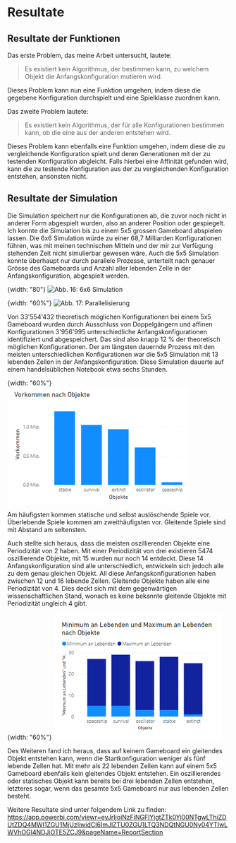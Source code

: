 # Resultate

## Resultate der Funktionen

Das erste Problem, das meine Arbeit untersucht, lautete:

> Es existiert kein Algorithmus, der bestimmen kann, zu welchem Objekt die Anfangskonfiguration mutieren wird.

Dieses Problem kann nun eine Funktion umgehen, indem diese die gegebene Konfiguration durchspielt und eine Spielklasse zuordnen kann.

Das zweite Problem lautete:

> Es existiert kein Algorithmus, der für alle Konfigurationen bestimmen kann, ob die eine aus der anderen entstehen wird.

Dieses Problem kann ebenfalls eine Funktion umgehen, indem diese die zu vergleichende Konfiguration spielt und deren Generationen mit der zu testenden Konfiguration abgleicht. Falls hierbei eine Affinität gefunden wird, kann die zu testende Konfiguration aus der zu vergleichenden Konfiguration entstehen, ansonsten nicht.   

## Resultate der Simulation

Die Simulation speichert nur die Konfigurationen ab, die zuvor noch nicht in anderer Form abgespielt wurden, also an anderer Position oder gespiegelt. Ich konnte die Simulation bis zu einem 5x5 grossen Gameboard abspielen lassen. Die 6x6 Simulation würde zu einer 68,7 Milliarden Konfigurationen führen, was mit meinen technischen Mitteln und der mir zur Verfügung stehenden Zeit nicht simulierbar gewesen wäre. Auch die 5x5 Simulation konnte überhaupt nur durch parallele Prozesse, unterteilt nach genauer Grösse des Gameboards und Anzahl aller lebenden Zelle in der Anfangskonfiguration, abgespielt werden. 

{width: "80"}
![Abb. 16: 6x6 Simulation](6x6_simulation.png)  

{width: "60%"}
![Abb. 17: Parallelisierung](Parallelisierung.png)  

Von 33'554'432 theoretisch möglichen Konfigurationen bei einem 5x5 Gameboard wurden durch Ausschluss von Doppelgängern und affinen Konfigurationen 3'956'995 unterschiedliche Anfangskonfigurationen identifiziert und abgespeichert. Das sind also knapp 12 % der theoretisch möglichen Konfigurationen. Der am längsten dauernde Prozess mit den meisten unterschiedlichen Konfigurationen war die 5x5 Simulation mit 13 lebenden Zellen in der Anfangskonfiguration. Diese Simulation dauerte auf einem handelsüblichen Notebook etwa sechs Stunden. 

{width: "60%"}
![Abb. 16: Säulendiagramm zu Objekten](occurence_of_objects.png)   

Am häufigsten kommen statische und selbst auslöschende Spiele vor. Überlebende Spiele kommen am zweithäufigsten vor. Gleitende Spiele sind mit Abstand am seltensten. 

Auch stellte sich heraus, dass die meisten oszillierenden Objekte eine Periodizität von 2 haben. Mit einer Periodizität von drei existieren 5474 oszillierende Objekte, mit 15 wurden nur noch 14 entdeckt. Diese 14 Anfangskonfiguration sind alle unterschiedlich, entwickeln sich jedoch alle zu dem genau gleichen Objekt. All diese Anfangskonfigurationen haben zwischen 12 und 16 lebende Zellen. 
Gleitende Objekte haben alle eine Periodizität von 4. Dies deckt sich mit dem gegenwärtigen wissenschaftlichen Stand, wonach es keine bekannte gleitende Objekte mit Periodizität ungleich 4 gibt.

{width: "60%"}
![Abb. 17: Säulendiagramm zu Objekten nach Lebenden](objects_compared_alive.png)  

Des Weiteren fand ich heraus, dass auf keinem Gameboard ein gleitendes Objekt entstehen kann, wenn die Startkonfiguration weniger als fünf lebende Zellen hat. Mit mehr als 22 lebenden Zellen kann auf einem 5x5 Gameboard ebenfalls kein gleitendes Objekt entstehen. Ein oszillierendes oder statisches Objekt kann bereits bei drei lebenden Zellen entstehen, letzteres sogar, wenn das gesamte 5x5 Gameboard nur aus lebenden Zellen besteht.     

Weitere Resultate sind unter folgendem Link zu finden: 
https://app.powerbi.com/viewr=eyJrIjoiNzFiNGFlYjgtZTk0Yi00NTgwLThiZDUtZDQ4MWI1ZGU1MjUzIiwidCI6ImJlZTU0ZGU1LTQ3NDQtNGU0Ny04YTIwLWVhOGI4NDJiOTE5ZCJ9&pageName=ReportSection



